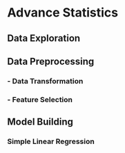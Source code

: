 # Advance Statistics

## Data Exploration

## Data Preprocessing
### - Data Transformation
### - Feature Selection

## Model Building
### Simple Linear Regression
